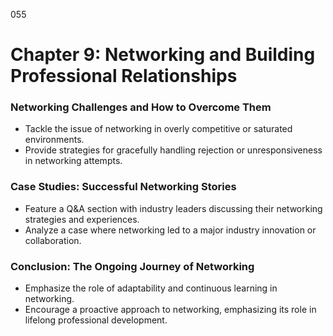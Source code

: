 055

# **Chapter 9: Networking and Building Professional Relationships**


### ****Networking Challenges and How to Overcome Them****

- Tackle the issue of networking in overly competitive or saturated environments.
- Provide strategies for gracefully handling rejection or unresponsiveness in networking attempts.


### ****Case Studies: Successful Networking Stories****

- Feature a Q&A section with industry leaders discussing their networking strategies and experiences.
- Analyze a case where networking led to a major industry innovation or collaboration.


### ****Conclusion: The Ongoing Journey of Networking****

- Emphasize the role of adaptability and continuous learning in networking.
- Encourage a proactive approach to networking, emphasizing its role in lifelong professional development.
